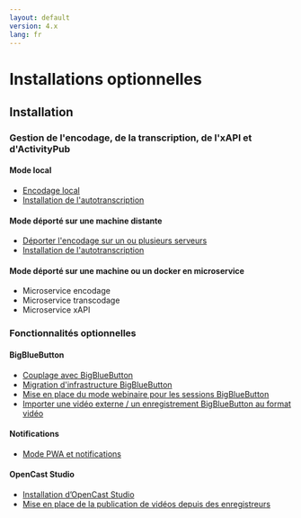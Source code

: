 ```yaml
---
layout: default
version: 4.x
lang: fr
---
```


# Installations optionnelles

## Installation

### Gestion de l'encodage, de la transcription, de l'xAPI et d'ActivityPub

#### Mode local

* [Encodage local](../local-encoding_fr)
* [Installation de l'autotranscription](auto-transcription-install_fr)

#### Mode déporté sur une machine distante

* [Déporter l'encodage sur un ou plusieurs serveurs](../remote-encoding_fr)
* [Installation de l'autotranscription](auto-transcription-install_fr)

#### Mode déporté sur une machine ou un docker en microservice

* Microservice encodage
* Microservice transcodage
* Microservice xAPI

### Fonctionnalités optionnelles

#### BigBlueButton

* [Couplage avec BigBlueButton](meeting-install_fr)
* [Migration d'infrastructure BigBlueButton](bbb-infrastructure-migration-install_fr)
* [Mise en place du mode webinaire pour les sessions BigBlueButton](set-up-webinar-mode-bbb-install_fr)
* [Importer une vidéo externe / un enregistrement BigBlueButton au format vidéo](import-external-video-bbb-recording-install_fr)

#### Notifications

* [Mode PWA et notifications](mode_pwa_notification_fr)

#### OpenCast Studio

* [Installation d’OpenCast Studio](opencast-studio-install_fr)
* [Mise en place de la publication de vidéos depuis des enregistreurs](video-publication-from-recorders_fr)
